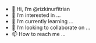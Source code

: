 - 👋 Hi, I’m @rizkinurfitrian
- 👀 I’m interested in ...
- 🌱 I’m currently learning ...
- 💞️ I’m looking to collaborate on ...
- 📫 How to reach me ...

<!---
rizkinurfitrian/rizkinurfitrian is a ✨ special ✨ repository because its `README.md` (this file) appears on your GitHub profile.
You can click the Preview link to take a look at your changes.
--->
